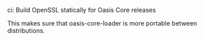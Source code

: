 ci: Build OpenSSL statically for Oasis Core releases

This makes sure that oasis-core-loader is more portable between
distributions.
